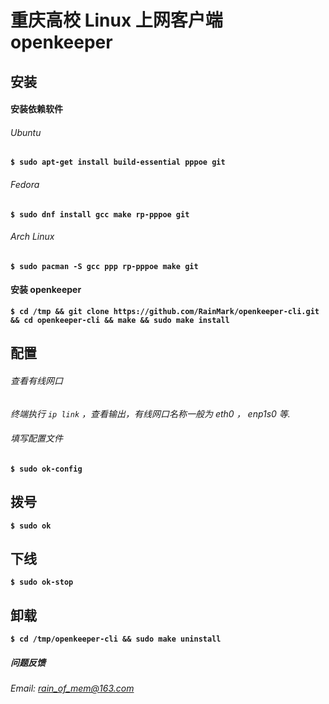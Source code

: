 
# 重庆高校 Linux 上网客户端 openkeeper

## 安装

#### 安装依赖软件

###### Ubuntu 
**`$ sudo apt-get install build-essential pppoe git`**

###### Fedora
**`$ sudo dnf install gcc make rp-pppoe git`**

###### Arch Linux
**` $ sudo pacman -S gcc ppp rp-pppoe make git `**

#### 安装 openkeeper
**` $ cd /tmp && git clone https://github.com/RainMark/openkeeper-cli.git && cd openkeeper-cli && make && sudo make install `**

## 配置
###### 查看有线网口
*终端执行 `ip link` ，查看输出，有线网口名称一般为 eth0 ， enp1s0 等.*
###### 填写配置文件
**`$ sudo ok-config`**

## 拨号
**`$ sudo ok`**
## 下线
**`$ sudo ok-stop`**

## 卸载
**`$ cd /tmp/openkeeper-cli && sudo make uninstall `**

##### 问题反馈
*Email: rain_of_mem@163.com*
